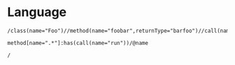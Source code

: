 Language
========

```
/class(name="Foo")//method(name="foobar",returnType="barfoo")//call(name="foobar")
```

```
method[name=".*"]:has(call(name="run"))/@name
```

```
/
